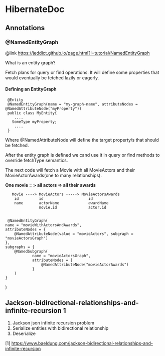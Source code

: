 # HibernateDoc

## Annotations

### @NamedEntityGraph

@link https://jeddict.github.io/page.html?l=tutorial/NamedEntityGraph

What is an entity graph?

Fetch plans for query or find operations. It will define some properties that would eventually be fetched lazily or eagerly.

#### Defining an EntityGraph

     @Entity
     @NamedEntityGraph(name = "my-graph-name", attributeNodes = @NamedAttributeNode("myProperty"))
     public class MyEntity{
        ....
       SomeType myProperty;
        ....
     }

Where @NamedAttributeNode will define the target property/s that should be fetched.

After the entity graph is defined we cand use it in query or find methods to override fetchType semantics. 

The next code will fetch a Movie with all MovieActors and their MovieActorAwards(one to many relationships).

**One movie = > all actors => all their awards**
               
       Movie ----> MovieActors -----> MovieActorsAwards
        id         id                    id
        name       actorName             awardName
                   movie.id              actor.id


     @NamedEntityGraph(  
    name = "movieWithActorsAndAwards",
    attributeNodes = {
        @NamedAttributeNode(value = "movieActors", subgraph = "movieActorsGraph")
    },
    subgraphs = {
        @NamedSubgraph(
                name = "movieActorsGraph",
                attributeNodes = {
                    @NamedAttributeNode("movieActorAwards")
                }
        )
    }
)

     
## Jackson-bidirectional-relationships-and-infinite-recursion 1

1. Jackson json infinite recursion problem
2. Serialize entities with bidirectional relationship
3. Deserialize

[1] https://www.baeldung.com/jackson-bidirectional-relationships-and-infinite-recursion
